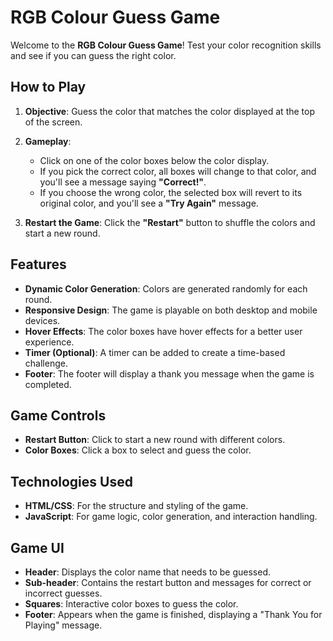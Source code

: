 # RGB Colour Guess Game

Welcome to the **RGB Colour Guess Game**! Test your color recognition skills and see if you can guess the right color.

## How to Play

1. **Objective**: Guess the color that matches the color displayed at the top of the screen.
2. **Gameplay**:
   - Click on one of the color boxes below the color display.
   - If you pick the correct color, all boxes will change to that color, and you'll see a message saying **"Correct!"**.
   - If you choose the wrong color, the selected box will revert to its original color, and you'll see a **"Try Again"** message.

3. **Restart the Game**: Click the **"Restart"** button to shuffle the colors and start a new round.

## Features

- **Dynamic Color Generation**: Colors are generated randomly for each round.
- **Responsive Design**: The game is playable on both desktop and mobile devices.
- **Hover Effects**: The color boxes have hover effects for a better user experience.
- **Timer (Optional)**: A timer can be added to create a time-based challenge.
- **Footer**: The footer will display a thank you message when the game is completed.

## Game Controls

- **Restart Button**: Click to start a new round with different colors.
- **Color Boxes**: Click a box to select and guess the color.

## Technologies Used

- **HTML/CSS**: For the structure and styling of the game.
- **JavaScript**: For game logic, color generation, and interaction handling.

## Game UI

- **Header**: Displays the color name that needs to be guessed.
- **Sub-header**: Contains the restart button and messages for correct or incorrect guesses.
- **Squares**: Interactive color boxes to guess the color.
- **Footer**: Appears when the game is finished, displaying a "Thank You for Playing" message.


